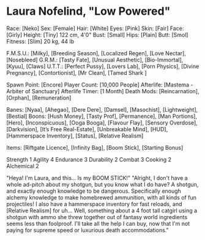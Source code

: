 # Laura Nofelind, "Low Powered"

Race: [Neko]
Sex: [Female]
Hair: [White]
Eyes: [Pink]
Skin: [Fair]
Face: [Girly]
Height: [Tiny] 122 cm, 4'0"
Bust: [Small]
Hips: [Plain]
Butt: [Smol]
Fitness: [Slim] 20 kg, 44 lb

F.M.S.U.: [Milky], [Breeding Season], [Localized Regen], [Love Nectar], [Nosebleed]
G.R.M.: [Tasty Fate], [Unusual Aesthetic], [Bio-Immortal], [Kyuu], [Claws]
U.T.T.: [Perfect Pussy], [Lovers Lab], [Porn Physics], [Divine Pregnancy], [Contortionist], [Mr Clean], [Tamed Shark ]

Spawn Point: [Encore]
Player Count: [10,000 People]
Afterlife: [Mastema - Arbiter of Sanctuary]
Afterlife Timer: [1 Month]
Death Mods: [Reincarnation], [Orphan], [Remuneration]

Banes: [Nyaa], [Ahegao], [Dere Dere], [Damsel], [Masochist], [Lightweight], [Bestial]
Boons: [Hush Money], [Tasty Prof], [Permanence], [Man Portions], [Hero], [Inconspicuous], [Ooga Booga], [Flavour Flay], [Sensory Overdose], [Darkvision], [It’s Free Real-Estate], [Unbreakable Mind], [HUD], [Hammerspace Inventory], [Status], [Relative Realism]

Items: [Riftgate Licence], [Infinity Bag], [Boom Stick], [Starting Bonus]

Strength 1
Agility 4
Endurance 3
Durability 2
Combat 3
Cooking 2
Alchemical 2


"Heya! I'm Laura, and this... Is my BOOM STICK!"
"Alright, I don't have a whole ad-pitch about my shotgun, but you know what I do have? A shotgun, and exactly enough knowledge to be dangerous. Specifically enough alchemy knowledge to make homebrewed ammunition, with all kinds of fun projectiles! I also have a hammerspace inventory for fast reloads, and [Relative Realism] for uh... Well, something about a 4 foot tall catgirl using a shotgun with ammo she threw together out of fantasy world ingredients seems less than foolproof. I'll take all the help I can buy, now that I'm not paying for supreme speed or luxurious death accommodations."